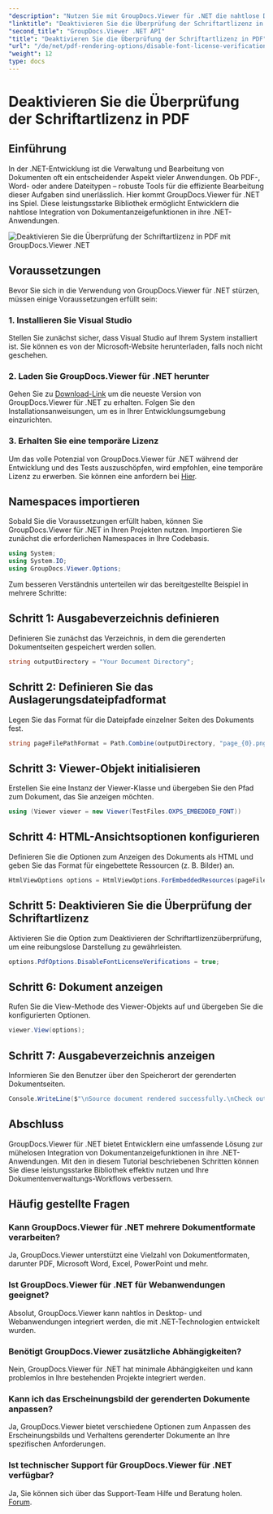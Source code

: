 ```yaml
---
"description": "Nutzen Sie mit GroupDocs.Viewer für .NET die nahtlose Dokumentanzeige in Ihrem .NET. Integrieren und passen Sie die Dokumentdarstellung mit minimalen Abhängigkeiten einfach an."
"linktitle": "Deaktivieren Sie die Überprüfung der Schriftartlizenz in PDF"
"second_title": "GroupDocs.Viewer .NET API"
"title": "Deaktivieren Sie die Überprüfung der Schriftartlizenz in PDF"
"url": "/de/net/pdf-rendering-options/disable-font-license-verifications-pdf/"
"weight": 12
type: docs
---
```

# Deaktivieren Sie die Überprüfung der Schriftartlizenz in PDF

## Einführung
In der .NET-Entwicklung ist die Verwaltung und Bearbeitung von Dokumenten oft ein entscheidender Aspekt vieler Anwendungen. Ob PDF-, Word- oder andere Dateitypen – robuste Tools für die effiziente Bearbeitung dieser Aufgaben sind unerlässlich. Hier kommt GroupDocs.Viewer für .NET ins Spiel. Diese leistungsstarke Bibliothek ermöglicht Entwicklern die nahtlose Integration von Dokumentanzeigefunktionen in ihre .NET-Anwendungen.

![Deaktivieren Sie die Überprüfung der Schriftartlizenz in PDF mit GroupDocs.Viewer .NET](/viewer/pdf-rendering-options/disable-font-license-verifications-in-pdf.png)

## Voraussetzungen
Bevor Sie sich in die Verwendung von GroupDocs.Viewer für .NET stürzen, müssen einige Voraussetzungen erfüllt sein:
### 1. Installieren Sie Visual Studio
Stellen Sie zunächst sicher, dass Visual Studio auf Ihrem System installiert ist. Sie können es von der Microsoft-Website herunterladen, falls noch nicht geschehen.
### 2. Laden Sie GroupDocs.Viewer für .NET herunter
Gehen Sie zu [Download-Link](https://releases.groupdocs.com/viewer/net/) um die neueste Version von GroupDocs.Viewer für .NET zu erhalten. Folgen Sie den Installationsanweisungen, um es in Ihrer Entwicklungsumgebung einzurichten.
### 3. Erhalten Sie eine temporäre Lizenz
Um das volle Potenzial von GroupDocs.Viewer für .NET während der Entwicklung und des Tests auszuschöpfen, wird empfohlen, eine temporäre Lizenz zu erwerben. Sie können eine anfordern bei [Hier](https://purchase.groupdocs.com/temporary-license/).

## Namespaces importieren
Sobald Sie die Voraussetzungen erfüllt haben, können Sie GroupDocs.Viewer für .NET in Ihren Projekten nutzen. Importieren Sie zunächst die erforderlichen Namespaces in Ihre Codebasis.
```csharp
using System;
using System.IO;
using GroupDocs.Viewer.Options;
```

Zum besseren Verständnis unterteilen wir das bereitgestellte Beispiel in mehrere Schritte:
## Schritt 1: Ausgabeverzeichnis definieren
Definieren Sie zunächst das Verzeichnis, in dem die gerenderten Dokumentseiten gespeichert werden sollen.
```csharp
string outputDirectory = "Your Document Directory";
```
## Schritt 2: Definieren Sie das Auslagerungsdateipfadformat
Legen Sie das Format für die Dateipfade einzelner Seiten des Dokuments fest.
```csharp
string pageFilePathFormat = Path.Combine(outputDirectory, "page_{0}.png");
```
## Schritt 3: Viewer-Objekt initialisieren
Erstellen Sie eine Instanz der Viewer-Klasse und übergeben Sie den Pfad zum Dokument, das Sie anzeigen möchten.
```csharp
using (Viewer viewer = new Viewer(TestFiles.OXPS_EMBEDDED_FONT))
```
## Schritt 4: HTML-Ansichtsoptionen konfigurieren
Definieren Sie die Optionen zum Anzeigen des Dokuments als HTML und geben Sie das Format für eingebettete Ressourcen (z. B. Bilder) an.
```csharp
HtmlViewOptions options = HtmlViewOptions.ForEmbeddedResources(pageFilePathFormat);
```
## Schritt 5: Deaktivieren Sie die Überprüfung der Schriftartlizenz
Aktivieren Sie die Option zum Deaktivieren der Schriftartlizenzüberprüfung, um eine reibungslose Darstellung zu gewährleisten.
```csharp
options.PdfOptions.DisableFontLicenseVerifications = true;
```
## Schritt 6: Dokument anzeigen
Rufen Sie die View-Methode des Viewer-Objekts auf und übergeben Sie die konfigurierten Optionen.
```csharp
viewer.View(options);
```
## Schritt 7: Ausgabeverzeichnis anzeigen
Informieren Sie den Benutzer über den Speicherort der gerenderten Dokumentseiten.
```csharp
Console.WriteLine($"\nSource document rendered successfully.\nCheck output in {outputDirectory}.");
```

## Abschluss
GroupDocs.Viewer für .NET bietet Entwicklern eine umfassende Lösung zur mühelosen Integration von Dokumentanzeigefunktionen in ihre .NET-Anwendungen. Mit den in diesem Tutorial beschriebenen Schritten können Sie diese leistungsstarke Bibliothek effektiv nutzen und Ihre Dokumentenverwaltungs-Workflows verbessern.
## Häufig gestellte Fragen
### Kann GroupDocs.Viewer für .NET mehrere Dokumentformate verarbeiten?
Ja, GroupDocs.Viewer unterstützt eine Vielzahl von Dokumentformaten, darunter PDF, Microsoft Word, Excel, PowerPoint und mehr.
### Ist GroupDocs.Viewer für .NET für Webanwendungen geeignet?
Absolut, GroupDocs.Viewer kann nahtlos in Desktop- und Webanwendungen integriert werden, die mit .NET-Technologien entwickelt wurden.
### Benötigt GroupDocs.Viewer zusätzliche Abhängigkeiten?
Nein, GroupDocs.Viewer für .NET hat minimale Abhängigkeiten und kann problemlos in Ihre bestehenden Projekte integriert werden.
### Kann ich das Erscheinungsbild der gerenderten Dokumente anpassen?
Ja, GroupDocs.Viewer bietet verschiedene Optionen zum Anpassen des Erscheinungsbilds und Verhaltens gerenderter Dokumente an Ihre spezifischen Anforderungen.
### Ist technischer Support für GroupDocs.Viewer für .NET verfügbar?
Ja, Sie können sich über das Support-Team Hilfe und Beratung holen. [Forum](https://forum.groupdocs.com/c/viewer/9).